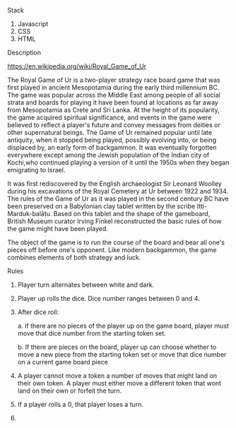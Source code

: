 

Stack

1. Javascript
2. CSS
3. HTML

Description

https://en.wikipedia.org/wiki/Royal_Game_of_Ur

The Royal Game of Ur is a two-player strategy race board game that was first played in ancient Mesopotamia during the early third millennium BC. The game was popular across the Middle East among people of all social strata and boards for playing it have been found at locations as far away from Mesopotamia as Crete and Sri Lanka. At the height of its popularity, the game acquired spiritual significance, and events in the game were believed to reflect a player's future and convey messages from deities or other supernatural beings. The Game of Ur remained popular until late antiquity, when it stopped being played, possibly evolving into, or being displaced by, an early form of backgammon. It was eventually forgotten everywhere except among the Jewish population of the Indian city of Kochi,who continued playing a version of it until the 1950s when they began emigrating to Israel.

It was first rediscovered by the English archaeologist Sir Leonard Woolley during his excavations of the Royal Cemetery at Ur between 1922 and 1934. The rules of the Game of Ur as it was played in the second century BC have been preserved on a Babylonian clay tablet written by the scribe Itti-Marduk-balāṭu. Based on this tablet and the shape of the gameboard, British Museum curator Irving Finkel reconstructed the basic rules of how the game might have been played. 

The object of the game is to run the course of the board and bear all one's pieces off before one's opponent. Like modern backgammon, the game combines elements of both strategy and luck.


Rules

1. Player turn alternates between white and dark.

2. Player up rolls the dice.  Dice number ranges between 0 and 4.

3. After dice roll:

    a. if there are no pieces of the player up on the game board, player must move that dice number from the starting token set.

    b. If there are pieces on the board, player up can choose whether to move a new piece from the starting token set or move that dice number on a current game board piece

4. A player cannot move a token a number of moves that might land on their own token.  A player must either move a different token that wont land on their own or forfeit the turn.

5. If a player rolls a 0, that player loses a turn.

6. 
